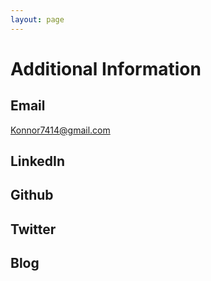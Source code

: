 ```yaml
---
layout: page
---
```


# Additional Information

## Email

Konnor7414@gmail.com

## LinkedIn

## Github

## Twitter

## Blog
